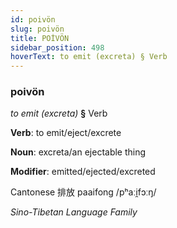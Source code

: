 ```yaml
---
id: poivön
slug: poivön
title: POİVÖN
sidebar_position: 498
hoverText: to emit (excreta) § Verb
---
```


### poivön

*to emit (excreta)* **§** Verb

**Verb**: to emit/eject/excrete

**Noun**: excreta/an ejectable thing

**Modifier**: emitted/ejected/excreted

Cantonese 排放 paaifong /pʰaːi̯fɔːŋ/

*Sino-Tibetan Language Family*